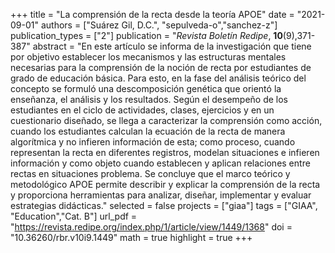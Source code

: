 +++
title = "La comprensión de la recta desde la teoría APOE"
date = "2021-09-01"
authors = ["Suárez Gil, D.C.", "sepulveda-o","sanchez-z"]
publication_types = ["2"]
publication = "*Revista Boletín Redipe*, **10**(9),371-387"
abstract = "En este artículo se informa de la investigación que tiene por objetivo establecer los mecanismos y las estructuras mentales necesarias para la comprensión de la noción de recta por estudiantes de grado de educación básica. Para esto, en la fase del análisis teórico del concepto se formuló una descomposición genética que orientó la enseñanza, el análisis y los resultados. Según el desempeño de los estudiantes en el ciclo de actividades, clases, ejercicios y en un cuestionario diseñado, se llega a caracterizar la comprensión como acción, cuando los estudiantes calculan la ecuación de la recta de manera algorítmica y no infieren información de esta; como proceso, cuando representan la recta en diferentes registros, modelan situaciones e infieren información y como objeto cuando establecen y aplican relaciones entre rectas en situaciones problema. Se concluye que el marco teórico y metodológico APOE permite describir y explicar la comprensión de la recta y proporciona herramientas para analizar, diseñar, implementar y evaluar estrategias didácticas."
selected = false
projects = ["giaa"]
tags = ["GIAA", "Education","Cat. B"]
url_pdf = "https://revista.redipe.org/index.php/1/article/view/1449/1368"
doi = "10.36260/rbr.v10i9.1449"
math = true
highlight = true
+++
